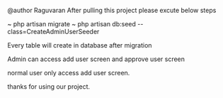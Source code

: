 @author Raguvaran
After pulling this project please excute below steps

~ php artisan migrate
~ php artisan db:seed --class=CreateAdminUserSeeder

Every table will create in database after migration

Admin can access add user screen and approve user screen

normal user only access add user screen.


thanks for using our project.